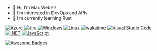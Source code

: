 - 👋 Hi, I’m Max Weber!
- 👀 I’m interested in DevOps and APIs
- 🌱 I’m currently learning Rust

[![Azure](https://badgen.net/badge/icon/azure?icon=azure&label)](https://azure.microsoft.com)
[![Jira](https://badgen.net/badge/icon/jira?icon=jira&label)](https://https://jira.com/)
[![Windows](https://svgshare.com/i/ZhY.svg)](https://svgshare.com/i/ZhY.svg)
[![Linux](https://svgshare.com/i/Zhy.svg)](https://svgshare.com/i/Zhy.svg)
[![wakatime](https://wakatime.com/badge/user/26514194-c217-40e7-a791-ccfe2795c2ef.svg)](https://wakatime.com/@26514194-c217-40e7-a791-ccfe2795c2ef)
[![Visual Studio Code](https://img.shields.io/badge/--007ACC?logo=visual%20studio%20code&logoColor=ffffff)](https://code.visualstudio.com/)
[![.NET](https://img.shields.io/badge/--512BD4?logo=.net&logoColor=ffffff)](https://dotnet.microsoft.com/)
[![JavaScript](https://img.shields.io/badge/--F7DF1E?logo=javascript&logoColor=000)](https://www.javascript.com/)

[![Awesome Badges](https://img.shields.io/badge/badges-awesome-green.svg)](https://github.com/Naereen/badges)
<!---
Max1mus7/Max1mus7 is a ✨ special ✨ repository because its `README.md` (this file) appears on your GitHub profile.
You can click the Preview link to take a look at your changes.
--->
